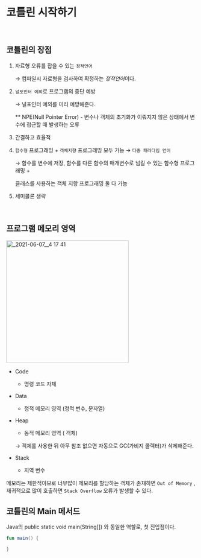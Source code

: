 # 코틀린 시작하기

<br>

## 코틀린의 장점

1. 자료형 오류를 잡을 수 있는 `정적언어`

   → 컴파일시 자료형을 검사하여 확정하는 $정적 언어$이다.

2. `널포인터 예외`로 프로그램의 중단 예방

   → 널포인터 예외를 미리 예방해준다.

   ** NPE(Null Pointer Error) - 변수나 객체의 초기화가 이뤄지지 않은 상태에서 변수에 접근할 때 발생하는 오류

3. 간결하고 효율적

4. `함수형` 프로그래밍 + `객체지향` 프로그래밍 모두 가능 → `다중 패러다임 언어`

   → 함수를 변수에 저장, 함수를 다른 함수의 매개변수로 넘길 수 있는 함수형 프로그래밍  +

   클래스를 사용하는 객체 지향 프로그래밍 둘 다 가능

5. 세미콜론 생략

<br>

## 프로그램 메모리 영역

<img width="325" alt="_2021-06-07__4 17 41" src="https://media.oss.navercorp.com/user/25548/files/3970fa00-de99-11eb-8fad-a38e4eea25a0">

- Code

  - 명령 코드 자체

- Data

  - 정적 메모리 영역 (정적 변수, 문자열)

- Heap

  - 동적 메모리 영역 ( 객체)

  → 객체를 사용한 뒤 아무 참조 없으면 자동으로 GC(가비지 콜렉터)가 삭제해준다.

- Stack

  - 지역 변수

메모리는 제한적이므로 너무많이 메모리를 할당하는 객체가 존재하면 `Out of Memory` , 재귀적으로 많이 호출하면 `Stack Overflow` 오류가 발생할 수 있다.



## 코틀린의 Main 메서드

Java의 public static void main(String[]) 와 동일한 역할로, 첫 진입점이다.

~~~kotlin
fun main() {

}
~~~

